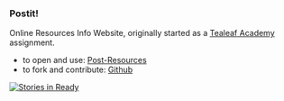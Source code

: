 ### Postit!

Online Resources Info Website, originally started as a [Tealeaf Academy](http://www.gotealeaf.com/) assignment.

+ to open and use: [Post-Resources](http://post-resources.herokuapp.com/)
+ to fork and contribute: [Github](https://github.com/kangkyu/post_it_redo)

[![Stories in Ready](https://badge.waffle.io/kangkyu/post_it_redo.svg?label=ready&title=Ready)](http://waffle.io/kangkyu/post_it_redo)
